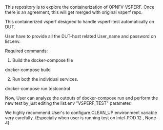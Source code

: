 This repository is to explore the containerization of OPNFV-VSPERF.
Once there is an agreement, this will get merged with original vsperf repo.

This containerized vsperf designed to handle vsperf-test automatically on DUT.

User have to provide all the DUT-host related User_name and password on list.env.

Required commands:

1. Build the docker-compose file

docker-compose build

2. Run both the individual services.

docker-compose run testcontrol

Now, User can analyze the outputs of docker-compose run and perform the new test by just editing the list.env "VSPERF_TEST" parameter.

We highly recommend User's to configure CLEAN_UP environment variable very carefully. (Especially when user is running test on Intel-POD 12 , Node-4)

 



